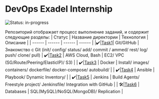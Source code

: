 # DevOps Exadel Internship
![Status: in-progress](https://img.shields.io/badge/Status-in--progress-green.svg?style=flat-square)

Репозиторий отображает процесс выполнение заданий, и содержит следующие разделы:
| Статус | Название директории | Технология | Описание | 
| ------ | ------ | ------ | ------ |
|:heavy_check_mark:|[Task1](https://github.com/OlehBandrivskyi/DevOps_Internship/tree/master/task1)| Git/GitHub | Знакомство с Git (init/ config/ status/ add/ commit / ammed/ rest/ log/ push/ clone/ pull)
| :heavy_check_mark:|[Task2](https://github.com/OlehBandrivskyi/DevOps_Internship/tree/master/task2) | AWS Cloud, Bash | EC2/ VPC (SG/Route/Peering/ElasticIP)/ S3) |
| :heavy_check_mark:|[Task3](https://github.com/OlehBandrivskyi/DevOps_Internship/tree/master/task3) | Docker | Install/ images/ containers/ dockerfile/ docker-compose/ autobuild/ |
| :heavy_check_mark:|[Task4](https://github.com/OlehBandrivskyi/DevOps_Internship/tree/master/task4) | Ansible | Playbook/ Dynamic Inventory/ |
| :heavy_check_mark:|[Task5](https://github.com/OlehBandrivskyi/DevOps_Internship/tree/master/task5) | Jenkins | Build Agents/ Freestyle project/ Jenkinsfile/ Integration with GitHub |
| :hammer_and_wrench:|[Task6](https://github.com/OlehBandrivskyi/DevOps_Internship/tree/master/task6) | Databases | SQL(MySQL)/NoSQL(MongoDB)/  Replication |